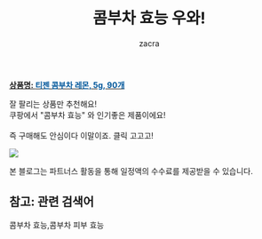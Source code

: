 ﻿---
layout: post
title:  "콤부차 효능 우와!"
author: zacra
categories: [ 아이템 ]
tags: [콤부차 효능,콤부차 피부 효능]
image: https://static.coupangcdn.com/image/vendor_inventory/8dd4/e6fc5b4e9d253d68855f173fc36f5085ce2a71fdaddc6d79b08af8c241ae.jpg 
description: "쿠팡에서 콤부차 효능 관련 상품으로 가장 잘팔리는 제품 중 하나라는 사실!!."
rating: 4.5
---

<a href="https://link.coupang.com/re/AFFSDP?lptag=AF8407795&pageKey=1403573406&itemId=3680766089&vendorItemId=74372055551&traceid=V0-153-111f14286699a780"><b>상품명: <font color='#01579B'>티젠 콤부차 레몬, 5g, 90개</font></b></a>

잘 팔리는 상품만 추천해요!<br/>
쿠팡에서 "콤부차 효능" 와 인기좋은 제품이에요!<br/><br/>
즉 구매해도 안심이다 이말이죠. 클릭 고고고! <br/>



<a href="https://link.coupang.com/re/AFFSDP?lptag=AF8407795&pageKey=1403573406&itemId=3680766089&vendorItemId=74372055551&traceid=V0-153-111f14286699a780"><img src="https://thumbnail9.coupangcdn.com/thumbnails/remote/q89/image/vendor_inventory/b196/6c3e355c7061bc105dd43e65e12a1cd0c004edd601afb92f45bb617c3756.jpg"></a> 

본 블로그는 파트너스 활동을 통해 일정액의 수수료를 제공받을 수 있습니다.

## 참고: 관련 검색어    
콤부차 효능,콤부차 피부 효능